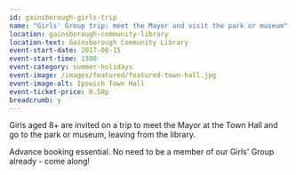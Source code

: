```yaml
---
id: gainsborough-girls-trip
name: "Girls' Group trip: meet the Mayor and visit the park or museum"
location: gainsborough-community-library
location-text: Gainsborough Community Library
event-start-date: 2017-08-15
event-start-time: 1300
event-category: summer-holidays
event-image: /images/featured/featured-town-hall.jpg
event-image-alt: Ipswich Town Hall
event-ticket-price: 0.50p
breadcrumb: y
---
```


Girls aged 8+ are invited on a trip to meet the Mayor at the Town Hall and go to the park or museum, leaving from the library.

Advance booking essential. No need to be a member of our Girls' Group already - come along!
